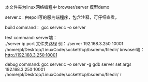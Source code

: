 本文件夹为linux网络编程中 browser/server 模型demo


server.c :
	由epoll写的服务端程序，包含注释，可仔细查看。


build command：
	gcc server.c -o server

test command:
	server端：	
		./server ip port 文件夹路径
		例：./server 192.168.3.250 10001 /home/pl/Desktop/LinuxCode/socket/tcp/bsdemo/filedir/ 
	brwoser端：
		http://192.168.3.250:10001

debug command:
	gcc server.c -o server -g
	gdb server
	set args 192.168.3.250 10001 /home/pl/Desktop/LinuxCode/socket/tcp/bsdemo/filedir/
	r

